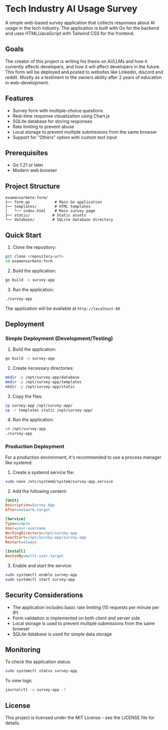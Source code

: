 # Tech Industry AI Usage Survey

A simple web-based survey application that collects responses about AI usage in the tech industry. The application is built with Go for the backend and uses HTML/JavaScript with Tailwind CSS for the frontend.

## Goals

The creator of this project is writing his thesis on AI/LLMs and how it currently affects developers, and how it will affect developers in the future.
This form will be deployed and posted to websites like Linkedin, discord and reddit. Mostly as a testiment to the owners ability after 2 years of education in web-development.

## Features

- Survey form with multiple-choice questions
- Real-time response visualization using Chart.js
- SQLite database for storing responses
- Rate limiting to prevent abuse
- Local storage to prevent multiple submissions from the same browser
- Support for "Others" option with custom text input

## Prerequisites

- Go 1.21 or later
- Modern web browser

## Project Structure

```
examensarbete-form/
├── form.go           # Main Go application
├── templates/        # HTML templates
│   └── index.html    # Main survey page
├── static/          # Static assets
└── database/        # SQLite database directory
```

## Quick Start

1. Clone the repository:
```bash
git clone <repository-url>
cd examensarbete-form
```

2. Build the application:
```bash
go build -o survey-app
```

3. Run the application:
```bash
./survey-app
```

The application will be available at `http://localhost:80`

## Deployment

### Simple Deployment (Development/Testing)

1. Build the application:
```bash
go build -o survey-app
```

2. Create necessary directories:
```bash
mkdir -p /opt/survey-app/database
mkdir -p /opt/survey-app/templates
mkdir -p /opt/survey-app/static
```

3. Copy the files:
```bash
cp survey-app /opt/survey-app/
cp -r templates static /opt/survey-app/
```

4. Run the application:
```bash
cd /opt/survey-app
./survey-app
```

### Production Deployment

For a production environment, it's recommended to use a process manager like systemd:

1. Create a systemd service file:
```bash
sudo nano /etc/systemd/system/survey-app.service
```

2. Add the following content:
```ini
[Unit]
Description=Survey App
After=network.target

[Service]
Type=simple
User=your-username
WorkingDirectory=/opt/survey-app
ExecStart=/opt/survey-app/survey-app
Restart=always

[Install]
WantedBy=multi-user.target
```

3. Enable and start the service:
```bash
sudo systemctl enable survey-app
sudo systemctl start survey-app
```

## Security Considerations

- The application includes basic rate limiting (10 requests per minute per IP)
- Form validation is implemented on both client and server side
- Local storage is used to prevent multiple submissions from the same browser
- SQLite database is used for simple data storage

## Monitoring

To check the application status:
```bash
sudo systemctl status survey-app
```

To view logs:
```bash
journalctl -u survey-app -f
```

## License

This project is licensed under the MIT License - see the LICENSE file for details. 
